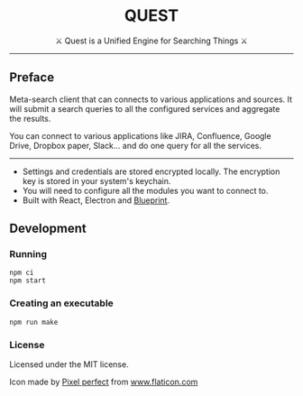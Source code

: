 <h1 align="center">
QUEST
</h1>

<p align="center">
  ⚔️ Quest is a Unified Engine for Searching Things  ⚔️
</p>

---

## Preface
Meta-search client that can connects to various applications and sources. It will submit a search queries to all the configured services and aggregate the results.

You can connect to various applications like JIRA, Confluence, Google Drive, Dropbox paper, Slack...
and do one query for all the services.

---
- Settings and credentials are stored encrypted locally. The encryption key is stored in your system's keychain.
- You will need to configure all the modules you want to connect to.
- Built with React, Electron and [Blueprint](https://blueprintjs.com).

## Development

### Running
```
npm ci
npm start
```

### Creating an executable
```
npm run make
```

### License 
Licensed under the MIT license.

Icon made by [Pixel perfect](https://www.flaticon.com/authors/pixel-perfect) from www.flaticon.com
